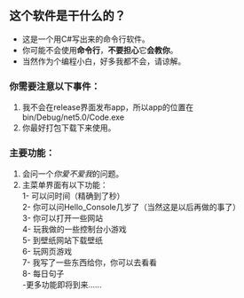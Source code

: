 
## 这个软件是干什么的？
- 这是一个用C#写出来的命令行软件。
- 你可能不会使用**命令行**，**不要担心**它**会教你**。  
- 当然作为个编程小白，好多我都不会，请谅解。
### **你需要注意以下事件：**
1. 我不会在release界面发布app，所以app的位置在bin/Debug/net5.0/Code.exe  
2. 你最好打包下载下来使用。
### **主要功能：**
1. 会问一个*你爱不爱我*的问题。  
2. 主菜单界面有以下功能：  
1- 可以问时间（精确到了秒）  
2- 你可以问Hello_Console几岁了（当然这是以后再做的事了）  
3- 你可以打开一些网站  
4- 玩我做的一些控制台小游戏  
5- 到壁纸网站下载壁纸  
6- 玩网页游戏  
7- 我写了一些东西给你，你可以去看看  
8- 每日句子   
-更多功能即将到来......


